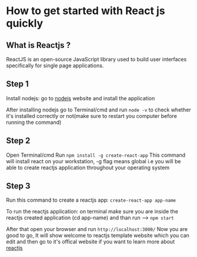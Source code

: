 # How to get started with React js quickly

## What is Reactjs ?
ReactJS is an open-source JavaScript library used to build user interfaces specifically for single page applications.

## Step 1

Install nodejs: go to [nodejs](https://nodejs.org/en/) website and install the application

After installing nodejs go to Terminal/cmd and run `node -v` to check whether it's installed correctly or not(make sure to restart you computer before running the command)

## Step 2

Open Terminal/cmd Run `npm install -g create-react-app`
This command will install react on your workstation, -g flag means global i.e you will be able to create reactjs application throughout your operating system

## Step 3

Run this command to create a reactjs app: `create-react-app app-name`

To run the reactjs application: on terminal make sure you are inside the reactjs created application (cd app-name) and than run --> `npm start`

After that open your browser and run `http://localhost:3000/`
Now you are good to go, It will show welcome to reactjs template website which you can edit and then go to it's offical website if you want to learn more about [reactjs](https://reactjs.org/)
